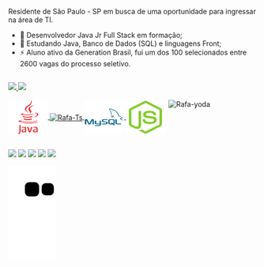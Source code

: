 Residente de São Paulo - SP em busca de uma oportunidade para ingressar na área de TI.

- 🔭 Desenvolvedor Java Jr Full Stack em formação;
- 🌱 Estudando Java, Banco de Dados (SQL) e linguagens Front;
- ⚡ Aluno ativo da Generation Brasil, fui um dos 100 selecionados entre 2600 vagas do processo seletivo.
##
 <div>
  <a href="https://github.com/marcusvini21">
  <img height="180em" src="https://github-readme-stats.vercel.app/api?username=marcusvini21&show_icons=true&theme=dracula&include_all_commits=true&count_private=true"/>
  <img height="180em" src="https://github-readme-stats.vercel.app/api/top-langs/?username=marcusvini21&layout=compact&langs_count=3&theme=dracula"/>
</div>
  
<div style="display: inline_block"><br>
  <img align="center" alt="Rafa-Js" height="70" width="80" src="https://raw.githubusercontent.com/devicons/devicon/00f02ef57fb7601fd1ddcc2fe6fe670fef3ae3e4/icons/java/java-plain-wordmark.svg">
  <img align="center" alt="Rafa-Ts" height="50" width="60" src="https://lh3.googleusercontent.com/proxy/Zms2GQ6i0NfHPqXAZEoqAxeMRLO1gBiUuEF4-ld8PMPkZURT0Ih3Csg4ZsX4yd1w3Tc3GkHx74hTQYK8go2Y_pz6gU3A4J9ep2Cj-QZ2xkQ">
  <img align="center" alt="Rafa-React" height="70" width="80" src="https://raw.githubusercontent.com/devicons/devicon/00f02ef57fb7601fd1ddcc2fe6fe670fef3ae3e4/icons/mysql/mysql-plain-wordmark.svg">
  <img align="center" alt="Rafa-HTML" height="70" width="80" src="https://raw.githubusercontent.com/devicons/devicon/00f02ef57fb7601fd1ddcc2fe6fe670fef3ae3e4/icons/nodejs/nodejs-plain.svg">
     <img align="right" alt="Rafa-yoda" height ="150" width="180"  src="https://cdn-blog.adafruit.com/uploads/2020/11/56d74fc750d9658bb297ddf68ba91070e2-baby-yoda-is-scared-of-graffiti-.rhorizontal.w700.gif">
</div>

  
  ##
  
  <div> 
 <a href="https://discord.gg/JEyQ67GM" target="_blank"><img src="https://img.shields.io/badge/Discord-7289DA?style=for-the-badge&logo=discord&logoColor=white" target="_blank"></a>
 <a href="https://www.linkedin.com/in/marcus-vin%C3%ADcius-gomes-b9503371/" target="_blank"><img src="https://img.shields.io/badge/-LinkedIn-%230077B5?style=for-the-badge&logo=linkedin&logoColor=white" target="_blank"></a> 
 <a href="mailto:marcusgomes21@hotmail.com" target="_blank"><img src="https://img.shields.io/badge/Microsoft_Outlook-0078D4?style=for-the-badge&logo=microsoft-outlook&logoColor=white" target="_blank"></a>
 <a href="https://wa.me/5511958675891" target="_blank"><img src="https://img.shields.io/badge/WhatsApp-25D366?style=for-the-badge&logo=whatsapp&logoColor=white" target="_blank"></a>
 <a href="https://account.xbox.com/pt-br/profile?gamertag=ViniMadrugao" target="_blank"><img src="https://img.shields.io/badge/Xbox-107C10?style=for-the-badge&logo=xbox&logoColor=white" target="_blank"></a>
  </div>
  
  ![Snake animation](https://github.com/rafaballerini/rafaballerini/blob/output/github-contribution-grid-snake.svg)
 
